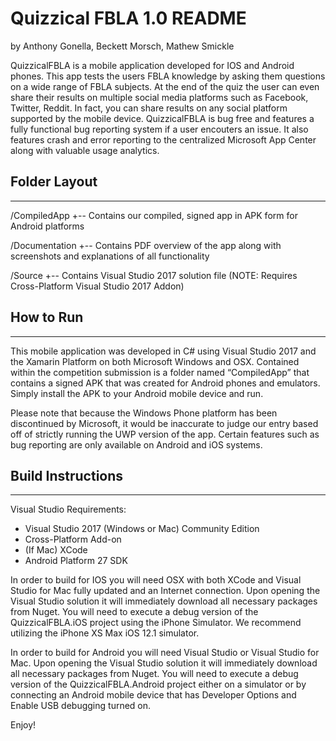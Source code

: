 # Quizzical FBLA 1.0 README
by Anthony Gonella, Beckett Morsch, Mathew Smickle

QuizzicalFBLA is a mobile application developed for IOS and Android phones. This app tests the users FBLA knowledge by asking them questions on a wide range of FBLA  subjects.  At the end of the quiz the user can even share their results on multiple social  media platforms such as Facebook, Twitter, Reddit.   In fact, you can share results on any social platform supported by the mobile device.  QuizzicalFBLA is bug free and features a  fully functional bug reporting system if a user encouters an issue.  It also features crash and error reporting to the centralized Microsoft App Center along with valuable usage analytics.


## Folder Layout
------------------------------------------------------------------------------------------

/CompiledApp
+-- Contains our compiled, signed app in APK form for Android platforms

/Documentation
+-- Contains PDF overview of the app along with screenshots and explanations of all
    functionality

/Source
+-- Contains Visual Studio 2017 solution file (NOTE: Requires Cross-Platform 
    Visual Studio 2017 Addon)


## How to Run
------------------------------------------------------------------------------------------

This mobile application was developed in C# using Visual Studio 2017 and the Xamarin 
Platform on both Microsoft Windows and OSX.   Contained within the competition submission 
is a folder named “CompiledApp” that contains a signed APK that was created for Android 
phones and emulators. Simply install the APK to your Android mobile device and run.

Please note that because the Windows Phone platform has been discontinued by Microsoft, 
it would be inaccurate to judge our entry based off of strictly running the UWP version 
of the app. Certain features such as bug reporting are only available on Android and iOS 
systems.


## Build Instructions
------------------------------------------------------------------------------------------

Visual Studio Requirements:
- Visual Studio 2017 (Windows or Mac) Community Edition
- Cross-Platform Add-on
- (If Mac) XCode
- Android Platform 27 SDK

In order to build for IOS you will need OSX with both XCode and Visual Studio for Mac fully  updated and an Internet connection. Upon opening the Visual Studio solution it will immediately download all necessary packages from Nuget. You will need to execute a debug version of the QuizzicalFBLA.iOS project using the iPhone Simulator.   We recommend utilizing the iPhone XS Max iOS 12.1 simulator.

In order to build for Android you will need Visual Studio or Visual Studio for Mac. Upon opening the Visual Studio solution it will immediately download all necessary packages from Nuget. You will need to execute a debug version of the QuizzicalFBLA.Android project either on a simulator or by connecting an Android mobile device that has Developer Options and Enable USB debugging turned on.   

Enjoy!

